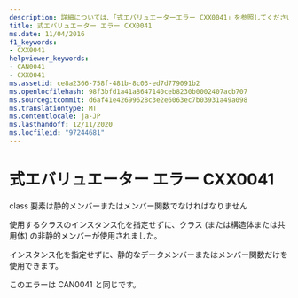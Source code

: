 ```yaml
---
description: 詳細については、「式エバリュエーターエラー CXX0041」を参照してください。
title: 式エバリュエーター エラー CXX0041
ms.date: 11/04/2016
f1_keywords:
- CXX0041
helpviewer_keywords:
- CAN0041
- CXX0041
ms.assetid: ce8a2366-758f-481b-8c03-ed7d779091b2
ms.openlocfilehash: 98f3bfd1a41a8647140ceb8230b0002407acb707
ms.sourcegitcommit: d6af41e42699628c3e2e6063ec7b03931a49a098
ms.translationtype: MT
ms.contentlocale: ja-JP
ms.lasthandoff: 12/11/2020
ms.locfileid: "97244681"
---
```

# <a name="expression-evaluator-error-cxx0041"></a>式エバリュエーター エラー CXX0041

class 要素は静的メンバーまたはメンバー関数でなければなりません

使用するクラスのインスタンス化を指定せずに、クラス (または構造体または共用体) の非静的メンバーが使用されました。

インスタンス化を指定せずに、静的なデータメンバーまたはメンバー関数だけを使用できます。

このエラーは CAN0041 と同じです。
